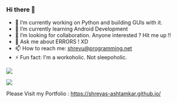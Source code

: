 ### Hi there 👋

- 🔭 I’m currently working on Python and building GUIs with it. 
- 🌱 I’m currently learning Android Development
- 🤔 I’m looking for collaboration. Anyone interested ? Hit me up !!
- 💬 Ask me about ERRORS ! XD
- 📫 How to reach me: shreyu@programming.net
- ⚡ Fun fact: I'm a workoholic. Not sleepoholic.

![](https://github-readme-stats.vercel.app/api?username=shreyas-ashtamkar&show_icons=true&line_height=30)


![](https://github-readme-streak-stats.herokuapp.com/?user=shreyas-ashtamkar&)


Please Visit my Portfolio : https://shreyas-ashtamkar.github.io/
